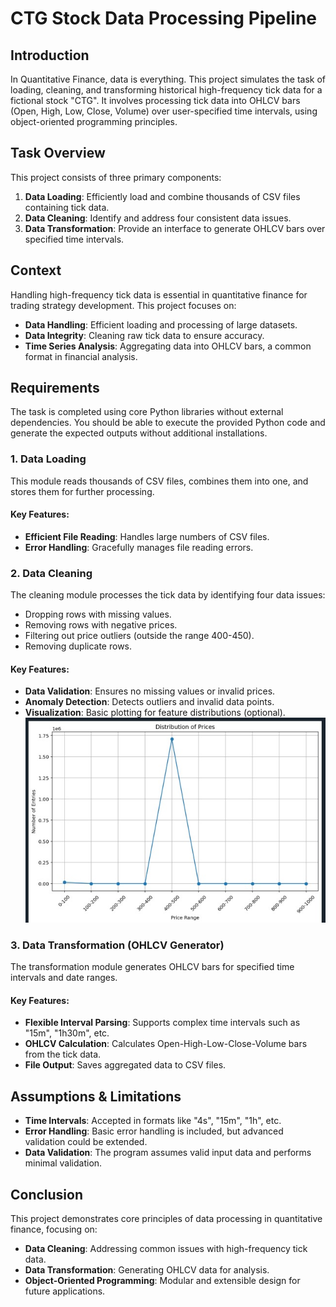 # CTG Stock Data Processing Pipeline

## Introduction

In Quantitative Finance, data is everything. This project simulates the task of loading, cleaning, and transforming historical high-frequency tick data for a fictional stock "CTG". It involves processing tick data into OHLCV bars (Open, High, Low, Close, Volume) over user-specified time intervals, using object-oriented programming principles.

## Task Overview

This project consists of three primary components:

1. **Data Loading**: Efficiently load and combine thousands of CSV files containing tick data.
2. **Data Cleaning**: Identify and address four consistent data issues.
3. **Data Transformation**: Provide an interface to generate OHLCV bars over specified time intervals.

## Context

Handling high-frequency tick data is essential in quantitative finance for trading strategy development. This project focuses on:

- **Data Handling**: Efficient loading and processing of large datasets.
- **Data Integrity**: Cleaning raw tick data to ensure accuracy.
- **Time Series Analysis**: Aggregating data into OHLCV bars, a common format in financial analysis.

## Requirements

The task is completed using core Python libraries without external dependencies. You should be able to execute the provided Python code and generate the expected outputs without additional installations.

### 1. Data Loading

This module reads thousands of CSV files, combines them into one, and stores them for further processing.

#### Key Features:

- **Efficient File Reading**: Handles large numbers of CSV files.
- **Error Handling**: Gracefully manages file reading errors.

### 2. Data Cleaning

The cleaning module processes the tick data by identifying four data issues:

- Dropping rows with missing values.
- Removing rows with negative prices.
- Filtering out price outliers (outside the range 400-450).
- Removing duplicate rows.

#### Key Features:

- **Data Validation**: Ensures no missing values or invalid prices.
- **Anomaly Detection**: Detects outliers and invalid data points.
- **Visualization**: Basic plotting for feature distributions (optional).
![Plotting Price Column](Images/WhatsApp%20Image%202024-09-30%20at%2023.43.57_cc1850ba.jpg)


### 3. Data Transformation (OHLCV Generator)

The transformation module generates OHLCV bars for specified time intervals and date ranges.

#### Key Features:
- **Flexible Interval Parsing**: Supports complex time intervals such as "15m", "1h30m", etc.
- **OHLCV Calculation**: Calculates Open-High-Low-Close-Volume bars from the tick data.
- **File Output**: Saves aggregated data to CSV files.

## Assumptions & Limitations

- **Time Intervals**: Accepted in formats like "4s", "15m", "1h", etc.
- **Error Handling**: Basic error handling is included, but advanced validation could be extended.
- **Data Validation**: The program assumes valid input data and performs minimal validation.

## Conclusion

This project demonstrates core principles of data processing in quantitative finance, focusing on:

- **Data Cleaning**: Addressing common issues with high-frequency tick data.
- **Data Transformation**: Generating OHLCV data for analysis.
- **Object-Oriented Programming**: Modular and extensible design for future applications.
